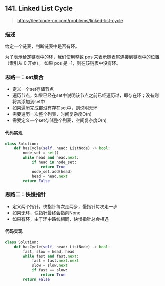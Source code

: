 ## 141. Linked List Cycle
>https://leetcode-cn.com/problems/linked-list-cycle

### 描述
给定一个链表，判断链表中是否有环。

为了表示给定链表中的环，我们使用整数 pos 来表示链表尾连接到链表中的位置（索引从 0 开始）。 如果 pos 是 -1，则在该链表中没有环。


### 思路一：set集合
- 定义一个set存储节点
- 遍历节点，如果已经在set中说明该节点之前已经遍历过，即存在环；没有则将其添加到set中
- 如果遍历完成都没有存在set中，则说明无环
- 需要遍历一次整个列表，时间复杂度O(n)
- 需要定义一个set存储整个列表，空间复杂度O(n)

#### 代码实现
```python
class Solution:
    def hasCycle(self, head: ListNode) -> bool:
        node_set = set()
        while head and head.next:
            if head in node_set:
                return True
            node_set.add(head)
            head = head.next
        return False
```

### 思路二：快慢指针
- 定义两个指针，快指针每次走两步，慢指针每次走一步
- 如果无环，快指针最终会指向None
- 如果有环，由于环中路线相同，快慢指针总会相遇

#### 代码实现
```python
class Solution:
    def hasCycle(self, head: ListNode) -> bool:
        fast, slow = head, head
        while fast and fast.next:
            fast = fast.next.next
            slow = slow.next
            if fast == slow:
                return True
        return False
```

